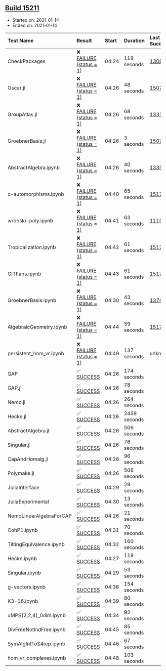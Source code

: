 ## [Build 15211](https://oscarci.mathematik.uni-kl.de/job/oscar/15211/)

* Started on: 2021-01-14
* Ended on: 2021-01-14

| Test Name    | Result | Start | Duration | Last Success | First Failure |
|:-------------|:-------|:------|:---------|:-------------|:--------------|
| CheckPackages | ❌ [FAILURE (status = 1)](https://oscarci.mathematik.uni-kl.de/job/oscar/15211/artifact/logs/build-15211/CheckPackages.log) | 04:24 | 118 seconds | [13085](https://oscarci.mathematik.uni-kl.de/job/oscar/13085/) | [13086](https://oscarci.mathematik.uni-kl.de/job/oscar/13086/) |
| Oscar.jl | ❌ [FAILURE (status = 1)](https://oscarci.mathematik.uni-kl.de/job/oscar/15211/artifact/logs/build-15211/Oscar.jl.log) | 04:26 | 48 seconds | [15079](https://oscarci.mathematik.uni-kl.de/job/oscar/15079/) | [15080](https://oscarci.mathematik.uni-kl.de/job/oscar/15080/) |
| GroupAtlas.jl | ❌ [FAILURE (status = 1)](https://oscarci.mathematik.uni-kl.de/job/oscar/15211/artifact/logs/build-15211/GroupAtlas.jl.log) | 04:26 | 68 seconds | [13311](https://oscarci.mathematik.uni-kl.de/job/oscar/13311/) | [13312](https://oscarci.mathematik.uni-kl.de/job/oscar/13312/) |
| GroebnerBasis.jl | ❌ [FAILURE (status = 1)](https://oscarci.mathematik.uni-kl.de/job/oscar/15211/artifact/logs/build-15211/GroebnerBasis.jl.log) | 04:26 | 3 seconds | [15079](https://oscarci.mathematik.uni-kl.de/job/oscar/15079/) | [15080](https://oscarci.mathematik.uni-kl.de/job/oscar/15080/) |
| AbstractAlgebra.ipynb | ❌ [FAILURE (status = 1)](https://oscarci.mathematik.uni-kl.de/job/oscar/15211/artifact/logs/build-15211/AbstractAlgebra.ipynb.log) | 04:26 | 40 seconds | [13355](https://oscarci.mathematik.uni-kl.de/job/oscar/13355/) | [13356](https://oscarci.mathematik.uni-kl.de/job/oscar/13356/) |
| c-automorphisms.ipynb | ❌ [FAILURE (status = 1)](https://oscarci.mathematik.uni-kl.de/job/oscar/15211/artifact/logs/build-15211/c-automorphisms.ipynb.log) | 04:40 | 65 seconds | [15177](https://oscarci.mathematik.uni-kl.de/job/oscar/15177/) | [15180](https://oscarci.mathematik.uni-kl.de/job/oscar/15180/) |
| wronski-poly.ipynb | ❌ [FAILURE (status = 1)](https://oscarci.mathematik.uni-kl.de/job/oscar/15211/artifact/logs/build-15211/wronski-poly.ipynb.log) | 04:41 | 63 seconds | [11192](https://oscarci.mathematik.uni-kl.de/job/oscar/11192/) | [11193](https://oscarci.mathematik.uni-kl.de/job/oscar/11193/) |
| Tropicalization.ipynb | ❌ [FAILURE (status = 1)](https://oscarci.mathematik.uni-kl.de/job/oscar/15211/artifact/logs/build-15211/Tropicalization.ipynb.log) | 04:42 | 61 seconds | [15176](https://oscarci.mathematik.uni-kl.de/job/oscar/15176/) | [15177](https://oscarci.mathematik.uni-kl.de/job/oscar/15177/) |
| GITFans.ipynb | ❌ [FAILURE (status = 1)](https://oscarci.mathematik.uni-kl.de/job/oscar/15211/artifact/logs/build-15211/GITFans.ipynb.log) | 04:43 | 61 seconds | [15177](https://oscarci.mathematik.uni-kl.de/job/oscar/15177/) | [15180](https://oscarci.mathematik.uni-kl.de/job/oscar/15180/) |
| GroebnerBasis.ipynb | ❌ [FAILURE (status = 1)](https://oscarci.mathematik.uni-kl.de/job/oscar/15211/artifact/logs/build-15211/GroebnerBasis.ipynb.log) | 04:30 | 43 seconds | [13748](https://oscarci.mathematik.uni-kl.de/job/oscar/13748/) | [13749](https://oscarci.mathematik.uni-kl.de/job/oscar/13749/) |
| AlgebraicGeometry.ipynb | ❌ [FAILURE (status = 1)](https://oscarci.mathematik.uni-kl.de/job/oscar/15211/artifact/logs/build-15211/AlgebraicGeometry.ipynb.log) | 04:44 | 59 seconds | [15177](https://oscarci.mathematik.uni-kl.de/job/oscar/15177/) | [15180](https://oscarci.mathematik.uni-kl.de/job/oscar/15180/) |
| persistent_hom_vr.ipynb | ❌ [FAILURE (status = 1)](https://oscarci.mathematik.uni-kl.de/job/oscar/15211/artifact/logs/build-15211/persistent_hom_vr.ipynb.log) | 04:49 | 137 seconds | unknown | unknown |
| GAP | ✅ [SUCCESS](https://oscarci.mathematik.uni-kl.de/job/oscar/15211/artifact/logs/build-15211/GAP.log) | 04:26 | 174 seconds |  |  |
| GAP.jl | ✅ [SUCCESS](https://oscarci.mathematik.uni-kl.de/job/oscar/15211/artifact/logs/build-15211/GAP.jl.log) | 04:26 | 78 seconds |  |  |
| Nemo.jl | ✅ [SUCCESS](https://oscarci.mathematik.uni-kl.de/job/oscar/15211/artifact/logs/build-15211/Nemo.jl.log) | 04:26 | 264 seconds |  |  |
| Hecke.jl | ✅ [SUCCESS](https://oscarci.mathematik.uni-kl.de/job/oscar/15211/artifact/logs/build-15211/Hecke.jl.log) | 04:26 | 2458 seconds |  |  |
| AbstractAlgebra.jl | ✅ [SUCCESS](https://oscarci.mathematik.uni-kl.de/job/oscar/15211/artifact/logs/build-15211/AbstractAlgebra.jl.log) | 04:26 | 506 seconds |  |  |
| Singular.jl | ✅ [SUCCESS](https://oscarci.mathematik.uni-kl.de/job/oscar/15211/artifact/logs/build-15211/Singular.jl.log) | 04:26 | 76 seconds |  |  |
| CapAndHomalg.jl | ✅ [SUCCESS](https://oscarci.mathematik.uni-kl.de/job/oscar/15211/artifact/logs/build-15211/CapAndHomalg.jl.log) | 04:28 | 96 seconds |  |  |
| Polymake.jl | ✅ [SUCCESS](https://oscarci.mathematik.uni-kl.de/job/oscar/15211/artifact/logs/build-15211/Polymake.jl.log) | 04:26 | 506 seconds |  |  |
| JuliaInterface | ✅ [SUCCESS](https://oscarci.mathematik.uni-kl.de/job/oscar/15211/artifact/logs/build-15211/JuliaInterface.log) | 04:29 | 28 seconds |  |  |
| JuliaExperimental | ✅ [SUCCESS](https://oscarci.mathematik.uni-kl.de/job/oscar/15211/artifact/logs/build-15211/JuliaExperimental.log) | 04:30 | 13 seconds |  |  |
| NemoLinearAlgebraForCAP | ✅ [SUCCESS](https://oscarci.mathematik.uni-kl.de/job/oscar/15211/artifact/logs/build-15211/NemoLinearAlgebraForCAP.log) | 04:26 | 21 seconds |  |  |
| CohP1.ipynb | ✅ [SUCCESS](https://oscarci.mathematik.uni-kl.de/job/oscar/15211/artifact/logs/build-15211/CohP1.ipynb.log) | 04:31 | 70 seconds |  |  |
| TiltingEquivalence.ipynb | ✅ [SUCCESS](https://oscarci.mathematik.uni-kl.de/job/oscar/15211/artifact/logs/build-15211/TiltingEquivalence.ipynb.log) | 04:32 | 160 seconds |  |  |
| Hecke.ipynb | ✅ [SUCCESS](https://oscarci.mathematik.uni-kl.de/job/oscar/15211/artifact/logs/build-15211/Hecke.ipynb.log) | 04:27 | 119 seconds |  |  |
| Singular.ipynb | ✅ [SUCCESS](https://oscarci.mathematik.uni-kl.de/job/oscar/15211/artifact/logs/build-15211/Singular.ipynb.log) | 04:29 | 53 seconds |  |  |
| g-vectors.ipynb | ✅ [SUCCESS](https://oscarci.mathematik.uni-kl.de/job/oscar/15211/artifact/logs/build-15211/g-vectors.ipynb.log) | 04:36 | 154 seconds |  |  |
| K3-16.ipynb | ✅ [SUCCESS](https://oscarci.mathematik.uni-kl.de/job/oscar/15211/artifact/logs/build-15211/K3-16.ipynb.log) | 04:39 | 80 seconds |  |  |
| uMPS(2,2,4)_0dim.ipynb | ✅ [SUCCESS](https://oscarci.mathematik.uni-kl.de/job/oscar/15211/artifact/logs/build-15211/uMPS-2-2-4-_0dim.ipynb.log) | 04:34 | 92 seconds |  |  |
| DivFreeNotIndFree.ipynb | ✅ [SUCCESS](https://oscarci.mathematik.uni-kl.de/job/oscar/15211/artifact/logs/build-15211/DivFreeNotIndFree.ipynb.log) | 04:45 | 85 seconds |  |  |
| SymAlgIntToS4rep.ipynb | ✅ [SUCCESS](https://oscarci.mathematik.uni-kl.de/job/oscar/15211/artifact/logs/build-15211/SymAlgIntToS4rep.ipynb.log) | 04:46 | 67 seconds |  |  |
| hom_vr_complexes.ipynb | ✅ [SUCCESS](https://oscarci.mathematik.uni-kl.de/job/oscar/15211/artifact/logs/build-15211/hom_vr_complexes.ipynb.log) | 04:48 | 103 seconds |  |  |
